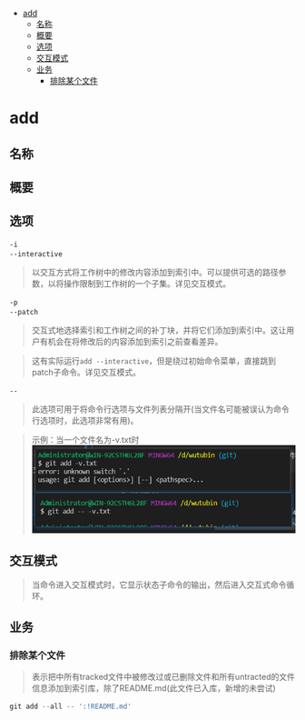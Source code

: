 - [add](#add)
  - [名称](#%e5%90%8d%e7%a7%b0)
  - [概要](#%e6%a6%82%e8%a6%81)
  - [选项](#%e9%80%89%e9%a1%b9)
  - [交互模式](#%e4%ba%a4%e4%ba%92%e6%a8%a1%e5%bc%8f)
  - [业务](#%e4%b8%9a%e5%8a%a1)
    - [排除某个文件](#%e6%8e%92%e9%99%a4%e6%9f%90%e4%b8%aa%e6%96%87%e4%bb%b6)
# add
## 名称
## 概要
## 选项
`-i`  
`--interactive`
> 以交互方式将工作树中的修改内容添加到索引中。可以提供可选的路径参数，以将操作限制到工作树的一个子集。详见交互模式。
> 
`-p`  
`--patch`
> 交互式地选择索引和工作树之间的补丁块，并将它们添加到索引中。这让用户有机会在将修改后的内容添加到索引之前查看差异。

> 这有实际运行`add --interactive`，但是绕过初始命令菜单，直接跳到patch子命令。详见交互模式。
> 
`--`  
> 此选项可用于将命令行选项与文件列表分隔开(当文件名可能被误认为命令行选项时，此选项非常有用)。

> 示例：当一个文件名为-v.txt时  
> ![](./img/add/add(--).png)
## 交互模式
> 当命令进入交互模式时，它显示状态子命令的输出，然后进入交互式命令循环。
## 业务
### 排除某个文件
> 表示把中所有tracked文件中被修改过或已删除文件和所有untracted的文件信息添加到索引库，除了README.md(此文件已入库，新增的未尝试)
```js
git add --all -- ':!README.md'
```